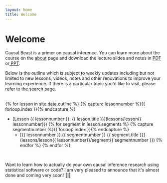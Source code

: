 ```yaml
---
layout: home
title: Welcome 
---
```


Welcome
============

Causal Beast is a primer on causal inference. You can learn more about the course on the [about](about/) page and download the lecture slides and notes in <a href="{{ site.baseurl }}/public/causal-beast.pdf" target="_blank">PDF </a>or<a href="{{ site.baseurl }}/public/causal-beast.pptx" target="_blank"> PPT</a>.

Below is the outline which is subject to weekly updates including but not limited to new lessons, videos, notes and other renovations to improve your learning experience. If there is a particular topic you'd like to visit, please refer to the [search](search/) page.   
<br/>

{% for lesson in site.data.outline %}
{% capture lessonnumber %}{{ forloop.index }}{% endcapture %}
* [Lesson {{ lessonnumber }}: {{ lesson.title }}](lessons/lesson{{ lessonnumber}})
{% for segment in lesson.segments %}
{% capture segmentnumber %}{{ forloop.index }}{% endcapture %}
	 * [{{ lessonnumber }}.{{ segmentnumber }} {{ segment.title }}](lessons/lesson{{ lessonnumber}}/segment{{ segmentnumber }})
{% endfor %}
{% endfor %}
<br/>

Want to learn how to actually do your own causal inference research using statistical software or code? I am very pleased to announce that it's almost done and coming very soon!  :pray::pray:
